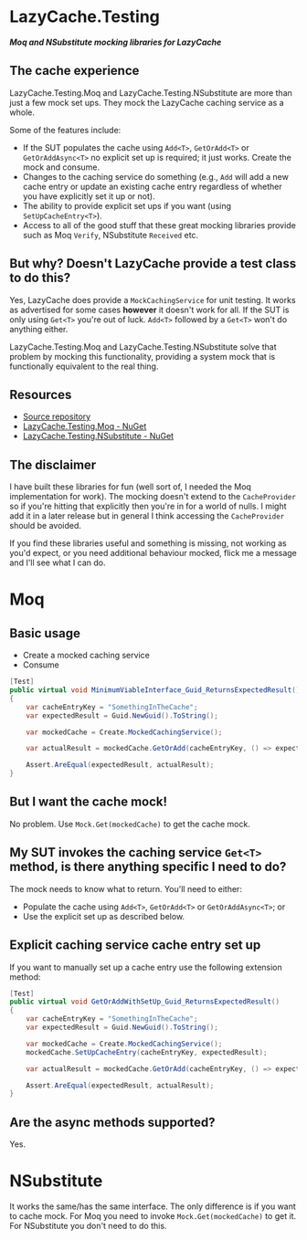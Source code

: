 # LazyCache.Testing
__*Moq and NSubstitute mocking libraries for LazyCache*__

## The cache experience
LazyCache.Testing.Moq and LazyCache.Testing.NSubstitute are more than just a few mock set ups. They mock the LazyCache caching service as a whole.

Some of the features include:
- If the SUT populates the cache using `Add<T>`, `GetOrAdd<T>` or `GetOrAddAsync<T>` no explicit set up is required; it just works. Create the mock and consume.
- Changes to the caching service do something (e.g., `Add` will add a new cache entry or update an existing cache entry regardless of whether you have explicitly set it up or not).
- The ability to provide explicit set ups if you want (using `SetUpCacheEntry<T>`).
- Access to all of the good stuff that these great mocking libraries provide such as Moq ```Verify```, NSubstitute ```Received``` etc. 

## But why? Doesn't LazyCache provide a test class to do this?
Yes, LazyCache does provide a `MockCachingService` for unit testing. It works as advertised for some cases __however__ it doesn't work for all. If the SUT is only using `Get<T>` you're out of luck. `Add<T>` followed by a `Get<T>` won't do anything either.

LazyCache.Testing.Moq and LazyCache.Testing.NSubstitute solve that problem by mocking this functionality, providing a system mock that is functionally equivalent to the real thing.

## Resources
- [Source repository](https://github.com/rgvlee/LazyCache.Testing)
- [LazyCache.Testing.Moq - NuGet](https://www.nuget.org/packages/LazyCache.Testing.Moq/)
- [LazyCache.Testing.NSubstitute - NuGet](https://www.nuget.org/packages/LazyCache.Testing.NSubstitute/)

## The disclaimer
I have built these libraries for fun (well sort of, I needed the Moq implementation for work). The mocking doesn't extend to the `CacheProvider` so if you're hitting that explicitly then you're in for a world of nulls. I might add it in a later release but in general I think accessing the `CacheProvider` should be avoided.

If you find these libraries useful and something is missing, not working as you'd expect, or you need additional behaviour mocked, flick me a message and I'll see what I can do.

# Moq
## Basic usage
- Create a mocked caching service
- Consume

``` C#
[Test]
public virtual void MinimumViableInterface_Guid_ReturnsExpectedResult()
{
    var cacheEntryKey = "SomethingInTheCache";
    var expectedResult = Guid.NewGuid().ToString();

    var mockedCache = Create.MockedCachingService();

    var actualResult = mockedCache.GetOrAdd(cacheEntryKey, () => expectedResult, DateTimeOffset.Now.AddMinutes(30));

    Assert.AreEqual(expectedResult, actualResult);
}
```

## But I want the cache mock!
No problem. Use `Mock.Get(mockedCache)` to get the cache mock.

## My SUT invokes the caching service `Get<T>` method, is there anything specific I need to do?
The mock needs to know what to return. You'll need to either:
- Populate the cache using `Add<T>`, `GetOrAdd<T>` or `GetOrAddAsync<T>`; or
- Use the explicit set up as described below.

## Explicit caching service cache entry set up
If you want to manually set up a cache entry use the following extension method:

``` C#
[Test]
public virtual void GetOrAddWithSetUp_Guid_ReturnsExpectedResult()
{
    var cacheEntryKey = "SomethingInTheCache";
    var expectedResult = Guid.NewGuid().ToString();

    var mockedCache = Create.MockedCachingService();
    mockedCache.SetUpCacheEntry(cacheEntryKey, expectedResult);

    var actualResult = mockedCache.GetOrAdd(cacheEntryKey, () => expectedResult, DateTimeOffset.Now.AddMinutes(30));

    Assert.AreEqual(expectedResult, actualResult);
}
```

## Are the async methods supported?
Yes.

# NSubstitute
It works the same/has the same interface. The only difference is if you want to cache mock. For Moq you need to invoke `Mock.Get(mockedCache)` to get it. For NSubstitute you don't need to do this.